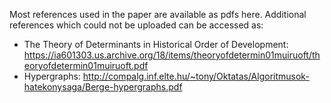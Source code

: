 Most references used in the paper are available as pdfs here. Additional references which could not be uploaded can be accessed as:
- The Theory of Determinants in Historical Order of Development: https://ia601303.us.archive.org/18/items/theoryofdetermin01muiruoft/theoryofdetermin01muiruoft.pdf
- Hypergraphs: http://compalg.inf.elte.hu/~tony/Oktatas/Algoritmusok-hatekonysaga/Berge-hypergraphs.pdf
